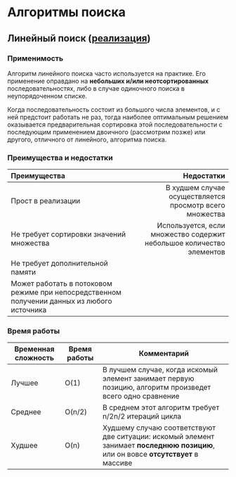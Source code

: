 # Алгоритмы поиска
## Линейный поиск ([реализация](https://github.com/Skuybedin/csharp-algorithms/blob/main/Search/Linear.cs))
### Применимость
Алгоритм линейного поиска часто используется на практике. Его применение оправдано на **небольших и/или неотсортированных** последовательностях, либо в случае одиночного поиска в неупорядоченном списке.

Когда последовательность состоит из большого числа элементов, и с ней предстоит работать не раз, тогда наиболее оптимальным решением оказывается предварительная сортировка этой последовательности с последующим применением двоичного (рассмотрим позже) или другого, отличного от линейного, алгоритма поиска.

### Преимущества и недостатки
| Преимущества | Недостатки |
|:----------------|----------------:|
| Прост в реализации | В худшем случае осуществляется просмотр всего множества |
| Не требует сортировки значений множества | Используется, если множество содержит небольшое количество элементов |
| Не требует дополнительной памяти |  |
| Может работать в потоковом режиме при непосредственном получении данных из любого источника |  |

### Время работы
| Временная сложность | Время работы | Комментарий |
|----------------|---------|----------------|
| Лучшее | O(1) | В лучшем случае, когда искомый элемент занимает первую позицию, алгоритм произведет всего одно сравнение |
| Среднее | O(n/2) | В среднем этот алгоритм требует n/2n/2 итераций цикла |
| Худшее | O(n) | Худшему случаю соответствуют две ситуации: искомый элемент занимает **последнюю позицию**, или он вовсе **отсутствует** в массиве |
